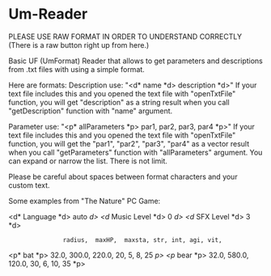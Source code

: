 # Um-Reader

PLEASE USE RAW FORMAT IN ORDER TO UNDERSTAND CORRECTLY (There is a raw button right up from here.)

Basic UF (UmFormat) Reader that allows to get parameters and descriptions from .txt files with using a simple format.

Here are formats:
Description use: 
"<d* name *d> description *d>" If your text file includes this and you opened the text file with "openTxtFile" function, you will get "description" as a string result when you call "getDescription" function with "name" argument.

Parameter use: 
"<p* allParameters *p> par1, par2, par3, par4 *p>" If your text file includes this and you opened the text file with "openTxtFile" function, you will get the "par1", "par2", "par3", "par4" as a vector<string> result when you call "getParameters" function with "allParameters" argument. You can expand or narrow the list. There is not limit.

Please be careful about spaces between format characters and your custom text.

Some examples from "The Nature" PC Game:

<d* Language *d> auto *d>
<d* Music Level *d> 0 *d>
<d* SFX Level *d> 3 *d>

                   radius,  maxHP,  maxsta, str, int, agi, vit, 
<p* bat *p>          32.0,  300.0,   220.0,  20,   5,   8,  25 *p>
<p* bear *p>         32.0,  580.0,   120.0,  30,   6,  10,  35 *p>


